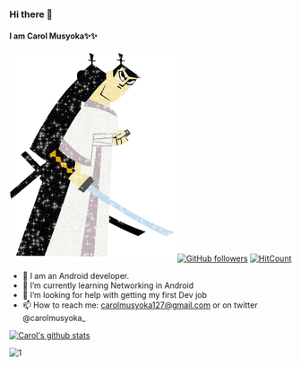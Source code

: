 ### Hi there 👋

#### I am Carol Musyoka✨✨ 

![alt text](https://github.com/carolinemusyoka/carolinemusyoka/blob/master/samjack.gif)
[![GitHub followers](https://img.shields.io/github/followers/carolinemusyoka.svg?style=social&label=Follow&maxAge=2592000)](https://github.com/Naereen?tab=followers)
[![HitCount](http://hits.dwyl.io/carolinemusyoka/badges.svg)](http://hits.dwyl.io/Naereen/badges)
- 🔭 I am an Android developer.
- 🌱 I’m currently learning Networking in Android
- 🤔 I’m looking for help with getting my first Dev job
- 📫 How to reach me:
carolmusyoka127@gmail.com or on twitter @carolmusyoka_

[![Carol's github stats](https://github-readme-stats.vercel.app/api?username=carolinemusyoka&theme=blue-white)](https://github.com/carolinemusyoka/github-readme-stats)

![1](https://github-readme-stats.vercel.app/api/top-langs/?username=carolinemusyoka&theme=blue-white)
